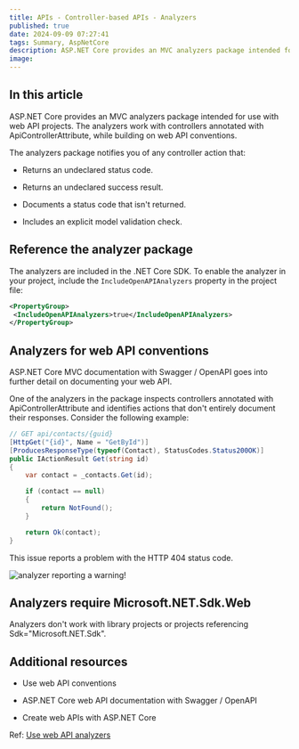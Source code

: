 ```yaml
---
title: APIs - Controller-based APIs - Analyzers
published: true
date: 2024-09-09 07:27:41
tags: Summary, AspNetCore
description: ASP.NET Core provides an MVC analyzers package intended for use with web API projects. The analyzers work with controllers annotated with ApiControllerAttribute, while building on web API conventions.
image:
---
```


## In this article

ASP.NET Core provides an MVC analyzers package intended for use with web API projects. The analyzers work with controllers annotated with ApiControllerAttribute, while building on web API conventions.

The analyzers package notifies you of any controller action that:

- Returns an undeclared status code.

- Returns an undeclared success result.

- Documents a status code that isn't returned.

- Includes an explicit model validation check.

## Reference the analyzer package

The analyzers are included in the .NET Core SDK. To enable the analyzer in your project, include the ```IncludeOpenAPIAnalyzers``` property in the project file:

```xml
<PropertyGroup>
 <IncludeOpenAPIAnalyzers>true</IncludeOpenAPIAnalyzers>
</PropertyGroup>
```

## Analyzers for web API conventions

ASP.NET Core MVC documentation with Swagger / OpenAPI goes into further detail on documenting your web API.

One of the analyzers in the package inspects controllers annotated with ApiControllerAttribute and identifies actions that don't entirely document their responses. Consider the following example:

```csharp
// GET api/contacts/{guid}
[HttpGet("{id}", Name = "GetById")]
[ProducesResponseType(typeof(Contact), StatusCodes.Status200OK)]
public IActionResult Get(string id)
{
    var contact = _contacts.Get(id);

    if (contact == null)
    {
        return NotFound();
    }

    return Ok(contact);
}
```

This issue reports a problem with the HTTP 404 status code.



![analyzer reporting a warning!](https://learn.microsoft.com/en-us/aspnet/core/web-api/advanced/analyzers/conventions/_static/analyzer.gif?view=aspnetcore-8.0 "analyzer reporting a warning")

## Analyzers require Microsoft.NET.Sdk.Web

Analyzers don't work with library projects or projects referencing Sdk="Microsoft.NET.Sdk".

## Additional resources

- Use web API conventions

- ASP.NET Core web API documentation with Swagger / OpenAPI

- Create web APIs with ASP.NET Core

Ref: [Use web API analyzers](https://learn.microsoft.com/en-us/aspnet/core/web-api/advanced/analyzers?view=aspnetcore-8.0)